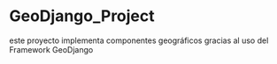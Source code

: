 # GeoDjango_Project
este proyecto implementa componentes geográficos gracias al uso del Framework GeoDjango
